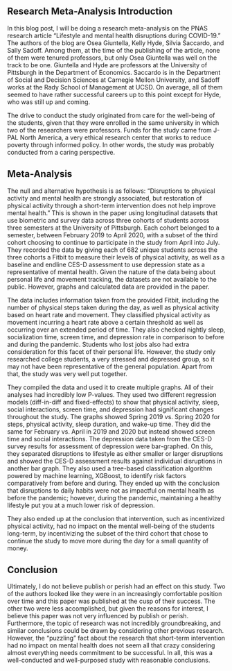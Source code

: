 ## Research Meta-Analysis Introduction

In this blog post, I will be doing a research meta-analysis on the PNAS research article “Lifestyle and mental health disruptions during COVID-19.” The authors of the blog are Osea Giuntella, Kelly Hyde, Silvia Saccardo, and Sally Sadoff. Among them, at the time of the publishing of the article, none of them were tenured professors, but only Osea Giuntella was well on the track to be one. Giuntella and Hyde are professors at the University of Pittsburgh in the Department of Economics. Saccardo is in the Department of Social and Decision Sciences at Carnegie Mellon University, and Sadoff works at the Rady School of Management at UCSD. On average, all of them seemed to have rather successful careers up to this point except for Hyde, who was still up and coming. 

The drive to conduct the study originated from care for the well-being of the students, given that they were enrolled in the same university in which two of the researchers were professors. Funds for the study came from J-PAL North America, a very ethical research center that works to reduce poverty through informed policy. In other words, the study was probably conducted from a caring perspective.

## Meta-Analysis

The null and alternative hypothesis is as follows: “Disruptions to physical activity and mental health are strongly associated, but restoration of physical activity through a short-term intervention does not help improve mental health.” This is shown in the paper using longitudinal datasets that use biometric and survey data across three cohorts of students across three semesters at the University of Pittsburgh. Each cohort belonged to a semester, between February 2019 to April 2020, with a subset of the third cohort choosing to continue to participate in the study from April into July. They recorded the data by giving each of 682 unique students across the three cohorts a Fitbit to measure their levels of physical activity, as well as a baseline and endline CES-D assessment to use depression state as a representative of mental health. Given the nature of the data being about personal life and movement tracking, the datasets are not available to the public. However, graphs and calculated data are provided in the paper.

The data includes information taken from the provided Fitbit, including the number of physical steps taken during the day, as well as physical activity based on heart rate and movement. They classified physical activity as movement incurring a heart rate above a certain threshold as well as occurring over an extended period of time. They also checked nightly sleep, socialization time, screen time, and depression rate in comparison to before and during the pandemic. Students who lost jobs also had extra consideration for this facet of their personal life. However, the study only researched college students, a very stressed and depressed group, so it may not have been representative of the general population. Apart from that, the study was very well put together. 

They compiled the data and used it to create multiple graphs. All of their analyses had incredibly low P-values. They used two different regression models (diff-in-diff and fixed-effects) to show that physical activity, sleep, social interactions, screen time, and depression had significant changes throughout the study. The graphs showed Spring 2019 vs. Spring 2020 for steps, physical activity, sleep duration, and wake-up time. They did the same for February vs. April in 2019 and 2020 but instead showed screen time and social interactions. The depression data taken from the CES-D survey results for assessment of depression were bar-graphed. On this, they separated disruptions to lifestyle as either smaller or larger disruptions and showed the CES-D assessment results against individual disruptions in another bar graph. They also used a tree-based classification algorithm powered by machine learning, XGBoost, to identify risk factors comparatively from before and during. They ended up with the conclusion that disruptions to daily habits were not as impactful on mental health as before the pandemic; however, during the pandemic, maintaining a healthy lifestyle put you at a much lower risk of depression. 

They also ended up at the conclusion that intervention, such as incentivized physical activity, had no impact on the mental well-being of the students long-term, by incentivizing the subset of the third cohort that chose to continue the study to move more during the day for a small quantity of money.

## Conclusion

Ultimately, I do not believe publish or perish had an effect on this study. Two of the authors looked like they were in an increasingly comfortable position over time and this paper was published at the cusp of their success. The other two were less accomplished, but given the reasons for interest, I believe this paper was not very influenced by publish or perish. Furthermore, the topic of research was not incredibly groundbreaking, and similar conclusions could be drawn by considering other previous research. However, the “puzzling” fact about the research that short-term intervention had no impact on mental health does not seem all that crazy considering almost everything needs commitment to be successful. In all, this was a well-conducted and well-purposed study with reasonable conclusions.

